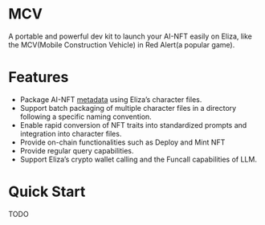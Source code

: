 # MCV
A portable and powerful dev kit to launch your AI-NFT easily on Eliza, like the MCV(Mobile Construction Vehicle) in Red Alert(a popular game).

# Features
- Package AI-NFT [metadata](https://docs.xnomad.ai/ai-nft-metadata) using Eliza’s character files.
- Support batch packaging of multiple character files in a directory following a specific naming convention.
- Enable rapid conversion of NFT traits into standardized prompts and integration into character files.
- Provide on-chain functionalities such as Deploy and Mint NFT
- Provide regular query capabilities.
- Support Eliza’s crypto wallet calling and the Funcall capabilities of LLM.

# Quick Start
TODO
